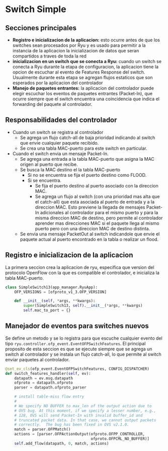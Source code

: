 # Switch Simple
## Secciones principales
 * __Registro e inicializacion de la aplicacion:__ esto ocurre antes de que los switches sean procesados por Ryu y es usado para permitir a la instancia de la aplicacion la inicializacion de datos que seran compartidos a traves de toda la red
 * __inicializacion en un switch que se conecta a Ryu:__ cuando un switch se conecta a Ryu durante la etapa de configuracion, la aplicacion tiene la opcion de escuchar al evento de Features Response del switch. Usualmente durante esta etapa se agregan flujos estaticos que son esperados por la aplicacion del controlador
 * __Manejo de paquetes entrantes:__ la aplicacion del controlador puede elegir escuchar los eventos de paquetes entrantes (Packet-In), que ocurre siempre que el switch encuentra una coincidencia que indica el forwarding del paquete al controlador.

## Responsabilidades del controlador
 * Cuando un switch se registra al controlador
   * Se agrega un flujo catch-all de baja prioridad indicando al switch que envie cualquier paquete recibido.
   * Se crea una tabla MAC-puerto para este switch en particular.
 * Cuando el switch envia un mensaje Packet-In.
   * Se agrega una entrada a la tabla MAC-puerto que asigna la MAC origen al puerto que recibe.
   * Se busca la MAC destino el la tabla MAC-puerto
     * Si no se encuentra se fija el puerto destino como FLOOD.
     * Si se encuentra.
       * Se fija el puerto destino al puerto asociado con la direccion MAC.
       * Se agrega un flujo al switch (con una prioridad mas alta que el catch-all) que esta asociada al puerto de entrada y a la direccion MAC. Esto previene la llegada de mensajes Packet-In adicionales al controlador para el mismo puerto y para la misma direccion MAC de destino, pero permite al controlador aprender mas direcciones MAC si el paquete llega al mismo puerto pero con una direccion MAC de destino distinta.
    * Se envia una mensaje PacketOut al switch indicandole que envie el paquete actual al puerto encontrado en la tabla o realizar un flood.

## Registro e inicializacion de la aplicacion
La primera seccion crea la aplicacion de ryu, especifica que version del protocolo OpenFlow con la que es compatible el controlador, e inicializa la tabla MAC-puerto.
``` python
class SimpleSwitch13(app_manager.RyuApp):
    OFP_VERSIONS = [ofproto_v1_3.OFP_VERSION]

    def __init__(self, *args, **kwargs):
        super(SimpleSwitch13, self).__init__(*args, **kwargs)
        self.mac_to_port = {}
```

## Manejador de eventos para switches nuevos
Se define un metodo y se lo registra para que escuche cualquier evento del tipo `ryu.controller.ofp_event.EventOFPSwitchFeatures`. El principal proposito de esta seccion es que se ejecute siempre que se agrega un switch al controlador y se instala un flujo catch-all, lo que permite al switch enviar paquetes al controlador.
``` python
@set_ev_cls(ofp_event.EventOFPSwitchFeatures, CONFIG_DISPATCHER)
def switch_features_handler(self, ev):
    datapath = ev.msg.datapath
    ofproto = datapath.ofproto
    parser = datapath.ofproto_parser

    # install table-miss flow entry
    #
    # We specify NO BUFFER to max_len of the output action due to
    # OVS bug. At this moment, if we specify a lesser number, e.g.,
    # 128, OVS will send Packet-In with invalid buffer_id and
    # truncated packet data. In that case, we cannot output packets
    # correctly.  The bug has been fixed in OVS v2.1.0.
    match = parser.OFPMatch()
    actions = [parser.OFPActionOutput(ofproto.OFPP_CONTROLLER,
                                      ofproto.OFPCML_NO_BUFFER)]
    self.add_flow(datapath, 0, match, actions)
```
